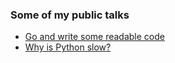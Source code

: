 ### Some of my public talks

* [Go and write some readable code](https://www.youtube.com/watch?v=a3CuVa6chYs)
* [Why is Python slow?](https://www.youtube.com/watch?v=gaC0ENaiKc0)
